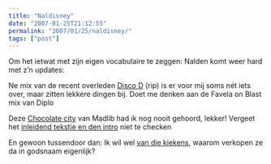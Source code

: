 ```yaml
---
title: "Naldisney"
date: "2007-01-25T21:12:55"
permalink: "2007/01/25/naldisney/"
tags: ["post"]
---
```

Om het ietwat met zijn eigen vocabulaire te zeggen: Nalden komt weer hard met z’n updates:

Ne mix van de recent overleden [Disco D](http://www.nalden.net/comments.php?id=837_0_1_0_C "http://www.nalden.net/comments.php?id=837_0_1_0_C") (rip) is er voor mij soms nét iets over, maar zitten lekkere dingen bij. Doet me denken aan de Favela on Blast mix van Diplo

Deze [Chocolate city](http://www.nalden.net/comments.php?id=838_0_1_0_C "http://www.nalden.net/comments.php?id=838_0_1_0_C") van Madlib had ik nog nooit gehoord, lekker! Vergeet het [inleidend tekstje en den intro](http://www.stonesthrow.com/news/chocolatecity/index.html "http://www.stonesthrow.com/news/chocolatecity/index.html") niet te checken

En gewoon tussendoor dan: Ik wil wel [van die kiekens](http://www.makezine.com/blog/archive/2007/01/how_to_make_you_15.html?CMP=OTC-0D6B48984890 "http://www.makezine.com/blog/archive/2007/01/how_to_make_you_15.html?CMP=OTC-0D6B48984890"), waarom verkopen ze da in godsnaam eigenlijk?
